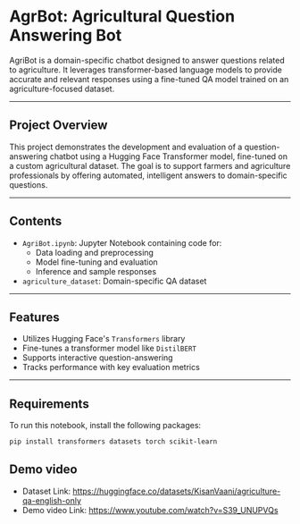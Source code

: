 #  AgrBot: Agricultural Question Answering Bot

AgriBot is a domain-specific chatbot designed to answer questions related to agriculture. It leverages transformer-based language models to provide accurate and relevant responses using a fine-tuned QA model trained on an agriculture-focused dataset.

---

##  Project Overview

This project demonstrates the development and evaluation of a question-answering chatbot using a Hugging Face Transformer model, fine-tuned on a custom agricultural dataset. The goal is to support farmers and agriculture professionals by offering automated, intelligent answers to domain-specific questions.

---

##  Contents

- `AgriBot.ipynb`: Jupyter Notebook containing code for:
  - Data loading and preprocessing
  - Model fine-tuning and evaluation
  - Inference and sample responses
- `agriculture_dataset`: Domain-specific QA dataset

---

##  Features

- Utilizes Hugging Face's `Transformers` library
- Fine-tunes a transformer model like `DistilBERT`
- Supports interactive question-answering
- Tracks performance with key evaluation metrics

---

##  Requirements

To run this notebook, install the following packages:

```bash
pip install transformers datasets torch scikit-learn
```
## Demo video
- Dataset Link: https://huggingface.co/datasets/KisanVaani/agriculture-qa-english-only
- Demo video Link: https://www.youtube.com/watch?v=S39_UNUPVQs

